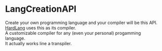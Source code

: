 # LangCreationAPI
Create your own programming language and your compiler will be this API.
<br>
<a href="github.com/NurTasin/HardLang/">HardLang</a> uses this as its compiler.<br>
A customizable compiler for any (even your personal) progamming language.<br>
It actually works line a transpiler.<br>
